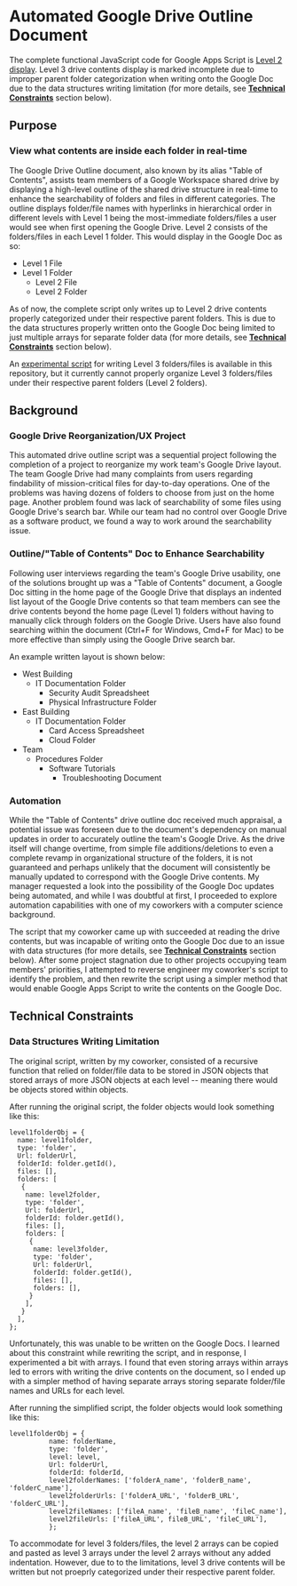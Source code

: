 # Automated Google Drive Outline Document
The complete functional JavaScript code for Google Apps Script is [Level 2 display](https://github.com/kenquejadas/Automated-Google-Drive-Outline-Document/blob/main/Level%202%20display.js). Level 3 drive contents display is marked incomplete due to improper parent folder categorization when writing onto the Google Doc due to the data structures writing limitation (for more details, see [**Technical Constraints**](https://github.com/kenquejadas/Automated-Google-Drive-Outline-Document#technical-constraints) section below).

## Purpose
### View what contents are inside each folder in real-time
The Google Drive Outline document, also known by its alias "Table of Contents", assists team members of a Google Workspace shared drive by displaying a high-level outline of the shared drive structure in real-time to enhance the searchability of folders and files in different categories. The outline displays folder/file names with hyperlinks in hierarchical order in different levels with Level 1 being the most-immediate folders/files a user would see when first opening the Google Drive. Level 2 consists of the folders/files in each Level 1 folder. This would display in the Google Doc as so:
* Level 1 File
* Level 1 Folder
  * Level 2 File
  * Level 2 Folder

As of now, the complete script only writes up to Level 2 drive contents properly categorized under their respective parent folders. This is due to the data structures properly written onto the Google Doc being limited to just multiple arrays for separate folder data (for more details, see [**Technical Constraints**](https://github.com/kenquejadas/Automated-Google-Drive-Outline-Document#technical-constraints) section below).

An [experimental script](https://github.com/kenquejadas/Automated-Google-Drive-Outline-Document/blob/main/Level%203%20incomplete.js) for writing Level 3 folders/files is available in this repository, but it currently cannot properly organize Level 3 folders/files under their respective parent folders (Level 2 folders).

## Background
### Google Drive Reorganization/UX Project
This automated drive outline script was a sequential project following the completion of a project to reorganize my work team's Google Drive layout. The team Google Drive had many complaints from users regarding findability of mission-critical files for day-to-day operations. One of the problems was having dozens of folders to choose from just on the home page. Another problem found was lack of searchability of some files using Google Drive's search bar. While our team had no control over Google Drive as a software product, we found a way to work around the searchability issue.

### Outline/"Table of Contents" Doc to Enhance Searchability
Following user interviews regarding the team's Google Drive usability, one of the solutions brought up was a "Table of Contents" document, a Google Doc sitting in the home page of the Google Drive that displays an indented list layout of the Google Drive contents so that team members can see the drive contents beyond the home page (Level 1) folders without having to manually click through folders on the Google Drive. Users have also found searching within the document (Ctrl+F for Windows, Cmd+F for Mac) to be more effective than simply using the Google Drive search bar. 

An example written layout is shown below:
* West Building
  * IT Documentation Folder
    * Security Audit Spreadsheet
    * Physical Infrastructure Folder
* East Building
  * IT Documentation Folder
    * Card Access Spreadsheet
    * Cloud Folder
* Team
  * Procedures Folder
    * Software Tutorials
      * Troubleshooting Document

### Automation
While the "Table of Contents" drive outline doc received much appraisal, a potential issue was foreseen due to the document's dependency on manual updates in order to accurately outline the team's Google Drive. As the drive itself will change overtime, from simple file additions/deletions to even a complete revamp in organizational structure of the folders, it is not guaranteed and perhaps unlikely that the document will consistently be manually updated to correspond with the Google Drive contents. My manager requested a look into the possibility of the Google Doc updates being automated, and while I was doubtful at first, I proceeded to explore automation capabilities with one of my coworkers with a computer science background. 

The script that my coworker came up with succeeded at reading the drive contents, but was incapable of writing onto the Google Doc due to an issue with data structures (for more details, see [**Technical Constraints**](https://github.com/kenquejadas/Automated-Google-Drive-Outline-Document#technical-constraints) section below). After some project stagnation due to other projects occupying team members' priorities, I attempted to reverse engineer my coworker's script to identify the problem, and then rewrite the script using a simpler method that would enable Google Apps Script to write the contents on the Google Doc.

## Technical Constraints
### Data Structures Writing Limitation
The original script, written by my coworker, consisted of a recursive function that relied on folder/file data to be stored in JSON objects that stored arrays of more JSON objects at each level -- meaning there would be objects stored within objects.

After running the original script, the folder objects would look something like this:
```
level1folderObj = {
  name: level1folder,
  type: 'folder',
  Url: folderUrl,
  folderId: folder.getId(),
  files: [],
  folders: [
   {
    name: level2folder,
    type: 'folder',
    Url: folderUrl,
    folderId: folder.getId(),
    files: [],
    folders: [
     {
      name: level3folder,
      type: 'folder',
      Url: folderUrl,
      folderId: folder.getId(),
      files: [],
      folders: [],
     }
    ],
   }
  ],
};
```

Unfortunately, this was unable to be written on the Google Docs. I learned about this constraint while rewriting the script, and in response, I experimented a bit with arrays. I found that even storing arrays within arrays led to errors with writing the drive contents on the document, so I ended up with a simpler method of having separate arrays storing separate folder/file names and URLs for each level.

After running the simplified script, the folder objects would look something like this:
```
level1folderObj = {
          name: folderName,
          type: 'folder',
          level: level,
          Url: folderUrl,
          folderId: folderId,
          level2folderNames: ['folderA_name', 'folderB_name', 'folderC_name'],
          level2folderUrls: ['folderA_URL', 'folderB_URL', 'folderC_URL'],
          level2fileNames: ['fileA_name', 'fileB_name', 'fileC_name'],
          level2fileUrls: ['fileA_URL', fileB_URL', 'fileC_URL'],
          };
```
To accommodate for level 3 folders/files, the level 2 arrays can be copied and pasted as level 3 arrays under the level 2 arrays without any added indentation. However, due to to the limitations, level 3 drive contents will be written but not proeprly categorized under their respective parent folder.
